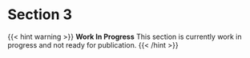 # Section 3

{{< hint warning >}}
**Work In Progress**
This section is currently work in progress and not ready for publication.
{{< /hint >}}
